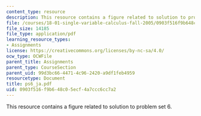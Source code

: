 ```yaml
---
content_type: resource
description: This resource contains a figure related to solution to problem set 6.
file: /courses/18-01-single-variable-calculus-fall-2005/0903f516f9b648c05ecf4a7ccc6cc7a2_ps6_ja.pdf
file_size: 14185
file_type: application/pdf
learning_resource_types:
- Assignments
license: https://creativecommons.org/licenses/by-nc-sa/4.0/
ocw_type: OCWFile
parent_title: Assignments
parent_type: CourseSection
parent_uid: 99d3bc66-4471-4c96-2420-a9df1feb4959
resourcetype: Document
title: ps6_ja.pdf
uid: 0903f516-f9b6-48c0-5ecf-4a7ccc6cc7a2
---
```

This resource contains a figure related to solution to problem set 6.